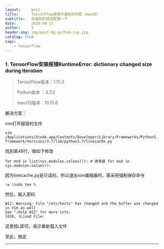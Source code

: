 ```yaml
---
layout:     post
title:      TensorFlow使用中遇到的问题（macOS）
subtitle:   将遇到的错误整理一下
date:       2020-09-11
author:     V
header-img: img/post-bg-github-cup.jpg
catalog: true
tags:
    - TensorFlow
---
```


### 1. TensorFlow安装报错RuntimeError: dictionary changed size during iteration

>TensorFlow版本：1.15.3
>
>Python版本 ：3.7.3
>
>macOS版本：10.15.6

解决方案：

vim打开报错的文件

`vim /Applications/Xcode.app/Contents/Developer/Library/Frameworks/Python3.framework/Versions/3.7/lib/python3.7/linecache.py`

找到第48行，做如下修改

`for mod in list(sys.modules.values()): # 原来是 for mod in sys.modules.values():`

因为linecache.py是只读的，所以退出vim编辑器时，需采用强制保存命令

`:w !sudo tee %`

然后，输入密码

```
W12: Warning: File "/etc/hosts" has changed and the buffer was changed in Vim as well
See ":help W12" for more info.
[O]K, (L)oad File:
```

这里按`L`即可，表示重新载入文件

至此，搞定

---


